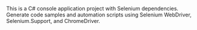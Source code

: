 <!-- Use this file to provide workspace-specific custom instructions to Copilot. For more details, visit https://code.visualstudio.com/docs/copilot/copilot-customization#_use-a-githubcopilotinstructionsmd-file -->

This is a C# console application project with Selenium dependencies. Generate code samples and automation scripts using Selenium WebDriver, Selenium.Support, and ChromeDriver.
